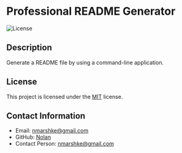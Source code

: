 
# Professional README Generator
![License](https://img.shields.io/badge/license-MIT-blue.svg)

## Description
Generate a README file by using a command-line application.

## License

This project is licensed under the [MIT](https://opensource.org/licenses/MIT) license.

## Contact Information
- Email: nmarshke@gmail.com
- GitHub: [Nolan](https://github.com/Nolan)
- Contact Person: nmarshke@gmail.com
